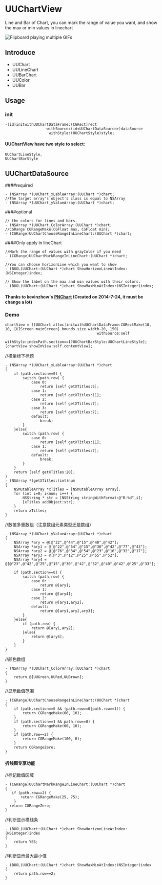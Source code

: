 UUChartView
===========

Line and Bar of Chart, you can mark the range of value you want, and show the max or min values in linechart

![Flipboard playing multiple GIFs](https://github.com/ZhipingYang/UUChartView/raw/master/UUChartViewTests/UUChartView.gif)

## Introduce
  
 * UUChart
 * UULineChart
 * UUBarChart
 * UUColor
 * UUBar
 
## Usage

### init

    -(id)initwithUUChartDataFrame:(CGRect)rect 
                       withSource:(id<UUChartDataSource>)dataSource 
                        withStyle:(UUChartStyle)style;

#### UUChartView have two style to select:

    UUChartLineStyle,
    UUChartBarStyle

## UUChartDataSource
####required

    - (NSArray *)UUChart_xLableArray:(UUChart *)chart;
    //The target array's object's class is equal to NSArray
    - (NSArray *)UUChart_yValueArray:(UUChart *)chart;
    
####optional

    // the colors for lines and bars.
    - (NSArray *)UUChart_ColorArray:(UUChart *)chart;
    //CGRange CGRangeMake(CGFloat max, CGFloat min);
    - (CGRange)UUChartChooseRangeInLineChart:(UUChart *)chart;

####Only apply in lineChart

    //Mark the range of values with grayColor if you need
    - (CGRange)UUChartMarkRangeInLineChart:(UUChart *)chart;
    
    //You can choose horizonLine which you want to show
    - (BOOL)UUChart:(UUChart *)chart ShowHorizonLineAtIndex:(NSInteger)index;
    
    // Show the label on the max and min values with their colors.
    - (BOOL)UUChart:(UUChart *)chart ShowMaxMinAtIndex:(NSInteger)index;

#### Thanks to kevinzhow's [PNChart](https://github.com/kevinzhow/PNChart) (Created on 2014-7-24, it must be change a lot)


### Demo

    chartView = [[UUChart alloc]initwithUUChartDataFrame:CGRectMake(10, 10, [UIScreen mainScreen].bounds.size.width-20, 150)
                                              withSource:self
                                               withStyle:indexPath.section==1?UUChartBarStyle:UUChartLineStyle];
    [chartView showInView:self.contentView];

//横坐标下标题

    - (NSArray *)UUChart_xLableArray:(UUChart *)chart
    {
	    if (path.section==0) {
	        switch (path.row) {
	            case 0:
	                return [self getXTitles:5];
	            case 1:
	                return [self getXTitles:11];
	            case 2:
	                return [self getXTitles:7];
	            case 3:
	                return [self getXTitles:7];
	            default:
	                break;
	        }
	    }else{
	        switch (path.row) {
	            case 0:
	                return [self getXTitles:11];
	            case 1:
	                return [self getXTitles:7];
	            default:
	                break;
	        }
	    }
	    return [self getXTitles:20];
    }
    - (NSArray *)getXTitles:(int)num
	{
	    NSMutableArray *xTitles = [NSMutableArray array];
	    for (int i=0; i<num; i++) {
	        NSString * str = [NSString stringWithFormat:@"R-%d",i];
	        [xTitles addObject:str];
	    }
	    return xTitles;
	}	
	
//数值多重数组（注意数组元素类型还是数组）

    - (NSArray *)UUChart_yValueArray:(UUChart *)chart
    {
	    NSArray *ary = @[@"22",@"44",@"15",@"40",@"42"];
	    NSArray *ary1 = @[@"22",@"54",@"15",@"30",@"42",@"77",@"43"];
	    NSArray *ary2 = @[@"76",@"34",@"54",@"23",@"16",@"32",@"17"];
	    NSArray *ary3 = @[@"3",@"12",@"25",@"55",@"52"];
	    NSArray *ary4 = @[@"23",@"42",@"25",@"15",@"30",@"42",@"32",@"40",@"42",@"25",@"33"];
	    
	    if (path.section==0) {
	        switch (path.row) {
	            case 0:
	                return @[ary];
	            case 1:
	                return @[ary4];
	            case 2:
	                return @[ary1,ary2];
	            default:
	                return @[ary1,ary2,ary3];
	        }
	    }else{
	        if (path.row) {
	            return @[ary1,ary2];
	        }else{
	            return @[ary4];
	        }
	    }
    }

//颜色数组

    - (NSArray *)UUChart_ColorArray:(UUChart *)chart
    {
        return @[UUGreen,UURed,UUBrown];
    }
    
//显示数值范围

    - (CGRange)UUChartChooseRangeInLineChart:(UUChart *)chart
    {
	    if (path.section==0 && (path.row==0|path.row==1)) {
	        return CGRangeMake(60, 10);
	    }
	    if (path.section==1 && path.row==0) {
	        return CGRangeMake(60, 10);
	    }
	    if (path.row==2) {
	        return CGRangeMake(100, 0);
	    }
	    return CGRangeZero;
    }
#### 折线图专享功能

   //标记数值区域
    
    - (CGRange)UUChartMarkRangeInLineChart:(UUChart *)chart
    {
       if (path.row==2) {
           return CGRangeMake(25, 75);
        }
      return CGRangeZero;
    }

//判断显示横线条

    - (BOOL)UUChart:(UUChart *)chart ShowHorizonLineAtIndex:(NSInteger)index
    {
        return YES;
    }

//判断显示最大最小值

    - (BOOL)UUChart:(UUChart *)chart ShowMaxMinAtIndex:(NSInteger)index
    {
        return path.row==2;
    }
